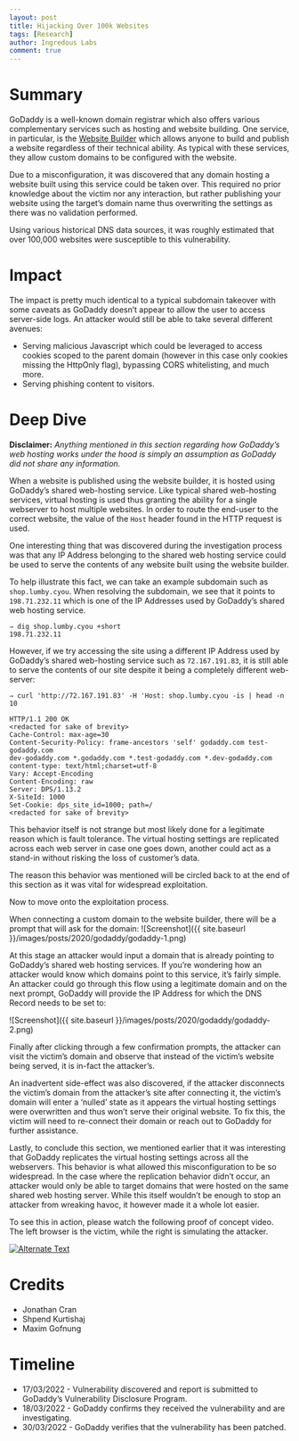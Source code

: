```yaml
---
layout: post
title: Hijacking Over 100k Websites 
tags: [Research]
author: Ingredous Labs
comment: true
---
```


# Summary
GoDaddy is a well-known domain registrar which also offers various complementary services such as hosting and website building. One service, in particular, is the [Website Builder](https://www.godaddy.com/en-uk/websites/website-builder) which allows anyone to build and publish a website regardless of their technical ability. As typical with these services, they allow custom domains to be configured with the website.

Due to a misconfiguration, it was discovered that any domain hosting a website built using this service could be taken over. This required no prior knowledge about the victim nor any interaction, but rather publishing your website using the target’s domain name thus overwriting the settings as there was no validation performed.

Using various historical DNS data sources, it was roughly estimated that over 100,000 websites were susceptible to this vulnerability.

# Impact
The impact is pretty much identical to a typical subdomain takeover with some caveats as GoDaddy doesn’t appear to allow the user to access server-side logs. An attacker would still be able to take several different avenues:

- Serving malicious Javascript which could be leveraged to access cookies scoped to the parent domain (however in this case only cookies missing the HttpOnly flag), bypassing CORS whitelisting, and much more.
- Serving phishing content to visitors.

# Deep Dive
**Disclaimer:** _Anything mentioned in this section regarding how GoDaddy’s web hosting works under the hood is simply an assumption as GoDaddy did not share any information._

When a website is published using the website builder, it is hosted using GoDaddy’s shared web-hosting service. Like typical shared web-hosting services, virtual hosting is used thus granting the ability for a single webserver to host multiple websites. In order to route the end-user to the correct website, the value of the `Host` header found in the HTTP request is used.

One interesting thing that was discovered during the investigation process was that any IP Address belonging to the shared web hosting service could be used to serve the contents of any website built using the website builder.

To help illustrate this fact, we can take an example subdomain such as `shop.lumby.cyou`. When resolving the subdomain, we see that it points to `198.71.232.11` which is one of the IP Addresses used by GoDaddy’s shared web hosting service.


```
⇒ dig shop.lumby.cyou +short 
198.71.232.11
```

However, if we try accessing the site using a different IP Address used by GoDaddy’s shared web-hosting service such as `72.167.191.83`, it is still able to serve the contents of our site despite it being a completely different web-server:

```
⇒ curl 'http://72.167.191.83' -H 'Host: shop.lumby.cyou -is | head -n 10

HTTP/1.1 200 OK
<redacted for sake of brevity>
Cache-Control: max-age=30
Content-Security-Policy: frame-ancestors 'self' godaddy.com test-godaddy.com
dev-godaddy.com *.godaddy.com *.test-godaddy.com *.dev-godaddy.com
content-type: text/html;charset=utf-8
Vary: Accept-Encoding
Content-Encoding: raw
Server: DPS/1.13.2
X-SiteId: 1000
Set-Cookie: dps_site_id=1000; path=/
<redacted for sake of brevity>
```

This behavior itself is not strange but most likely done for a legitimate reason which is fault tolerance. The virtual hosting settings are replicated across each web server in case one goes down, another could act as a stand-in without risking the loss of customer’s data.

The reason this behavior was mentioned will be circled back to at the end of this section as it was vital for widespread exploitation.

Now to move onto the exploitation process.

When connecting a custom domain to the website builder, there will be a prompt that will ask for the domain:
![Screenshot]({{ site.baseurl }}/images/posts/2020/godaddy/godaddy-1.png)

At this stage an attacker would input a domain that is already pointing to GoDaddy’s shared web hosting services. If you’re wondering how an attacker would know which domains point to this service, it’s fairly simple. An attacker could go through this flow using a legitimate domain and on the next prompt, GoDaddy will provide the IP Address for which the DNS Record needs to be set to:

![Screenshot]({{ site.baseurl }}/images/posts/2020/godaddy/godaddy-2.png)

Finally after clicking through a few confirmation prompts, the attacker can visit the victim’s domain and observe that instead of the victim’s website being served, it is in-fact the attacker’s.

An inadvertent side-effect was also discovered, if the attacker disconnects the victim’s domain from the attacker’s site after connecting it, the victim’s domain will enter a ‘nulled’ state as it appears the virtual hosting settings were overwritten and thus won’t serve their original website. To fix this, the victim will need to re-connect their domain or reach out to GoDaddy for further assistance.

Lastly, to conclude this section, we mentioned earlier that it was interesting that GoDaddy replicates the virtual hosting settings across all the webservers. This behavior is what allowed this misconfiguration to be so widespread. In the case where the replication behavior didn’t occur, an attacker would only be able to target domains that were hosted on the same shared web hosting server. While this itself wouldn’t be enough to stop an attacker from wreaking havoc, it however made it a whole lot easier.

To see this in action, please watch the following proof of concept video. The left browser is the victim, while the right is simulating the attacker.

[![Alternate Text]({image-url})]({https://drive.google.com/file/d/1vd029qPskbZAZZTe-sO3QU7Ic7GSA-Cw/view} "GoDaddy Takeover PoC")

# Credits
- Jonathan Cran
- Shpend Kurtishaj
- Maxim Gofnung

# Timeline
- 17/03/2022 - Vulnerability discovered and report is submitted to GoDaddy’s Vulnerability Disclosure Program.
- 18/03/2022 - GoDaddy confirms they received the vulnerability and are investigating.
- 30/03/2022 - GoDaddy verifies that the vulnerability has been patched.

